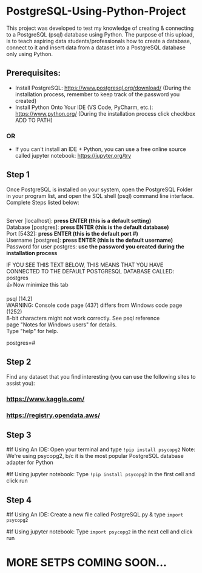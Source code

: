 # PostgreSQL-Using-Python-Project

This project was developed to test my knowledge of creating & connecting to a PostgreSQL (psql) database using Python. The purpose of this upload, is to teach aspiring data
students/professionals how to create a database, connect to it and insert data from a dataset into a PostgreSQL database only using Python.

## Prerequisites:
* Install PostgreSQL: https://www.postgresql.org/download/  (During the installation process, remember to keep track of the password you created)
* Install Python Onto Your IDE (VS Code, PyCharm, etc.): https://www.python.org/ (During the installation process click checkbox ADD TO PATH) <br />
### **OR** <br />
* If you can't install an IDE + Python, you can use a free online source called jupyter notebook: https://jupyter.org/try

## Step 1
Once PostgreSQL is installed on your system, open the PostgreSQL Folder in your program list, and open the SQL shell (psql) command line interface. Complete Steps listed below:

<br /> Server [localhost]: **press ENTER (this is a default setting)**
<br /> Database [postgres]: **press ENTER (this is the default database)**
<br /> Port [5432]: **press ENTER (this is the default port #)**
<br /> Username [postgres]: **press ENTER (this is the default username)**
<br /> Password for user postgres: **use the password you created during the installation process**

IF YOU SEE THIS TEXT BELOW, THIS MEANS THAT YOU HAVE CONNECTED TO THE DEFAULT POSTGRESQL DATABASE CALLED: postgres <br />
👍 Now minimize this tab

psql (14.2) <br />
WARNING: Console code page (437) differs from Windows code page (1252) <br />
         8-bit characters might not work correctly. See psql reference <br />
         page "Notes for Windows users" for details. <br />
Type "help" for help. <br />

postgres=# <br />

## Step 2
Find any dataset that you find interesting (you can use the following sites to assist you):
### https://www.kaggle.com/
### https://registry.opendata.aws/

## Step 3
#If Using An IDE:
Open your terminal and type `!pip install psycopg2`  Note: We're using psycopg2, b/c it is the most popular PostgreSQL database adapter for Python

#If Using jupyter notebook:
Type `!pip install psycopg2` in the first cell and click run

## Step 4
#If Using An IDE:
Create a new file called PostgreSQL.py & type `import psycopg2`

#If Using jupyter notebook:
Type `import psycopg2` in the next cell and click run


# MORE SETPS COMING SOON...
